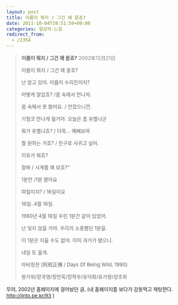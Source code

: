 ```yaml
---
layout: post
title: 이름이 뭐지 / 그건 왜 묻죠?
date: 2011-10-04T19:51:59+09:00
categories: 일상의-느낌
redirect_from:
  - /2354
---
```




<BLOCKQUOTE><FONT size=2><B>이름이 뭐지 / 그건 왜 묻죠?</B></FONT> <FONT color=gray size=2>2002年12月21日 </FONT><FONT size=2>

<P>이름이 뭐지 / 그건 왜 묻죠?

난 알고 있어. 이름이 수리진이지?

어떻게 알았죠? /꿈 속에서 만나자.</P>

<P>꿈 속에서 못 봤어요. / 안잤으니깐.

기필코 만나게 될거야. 오늘은 좀 유별나군

뭐가 유별나죠? / 더욱... 예뻐보여

뭘 원하는 거죠? / 친구로 사귀고 싶어.

이유가 뭐죠?

잘봐 / 시계를 왜 보죠?"

1분만 /1분 됐어요

며칠이지? / 16일이요</P>

<P>16일..4월 16일.

1960년 4월 16일 우린 1분간 같이 있었어.

난 잊지 않을 거야. 우리의 소중했던 1분을.

이 1분은 지울 수도 없어. 이미 과거가 됐으니.

내일 또 올게.</P>

<P>아비정전 (阿飛正傳 / Days Of Being Wild, 1990)

왕가위/장국영/장만옥/장학우/유덕화/유가령/양조위</P></FONT></BLOCKQUOTE><FONT size=2>

<P></P>

<P>

</P>

<P>무려, 2002년 홈페이지에 걸어놨던 글, (내 홈페이지를 보다가 감동먹고 재탕한다. <A title="[http://jinto.pe.kr/219]로 이동합니다." href="http://jinto.pe.kr/93" target=_blank>http://jinto.pe.kr/93</A> )

</P></FONT>
